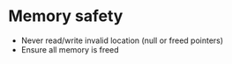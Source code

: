 # Memory safety
- Never read/write invalid location (null or freed pointers)
- Ensure all memory is freed